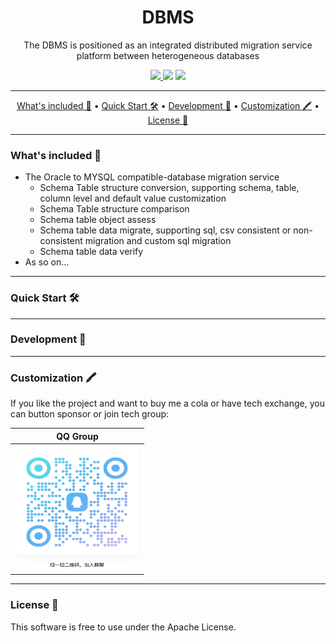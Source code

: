 <h1 align="center">
  DBMS
</h1>

<p align="center">
    The DBMS is positioned as an integrated distributed migration service platform between heterogeneous databases
</p>

<div align="center">
  <a href="https://github.com/wentaojin/dbms/actions">
		<img src="https://img.shields.io/github/actions/workflow/status/wentaojin/dbms/release.yml"/>
  </a>
  <img src="https://img.shields.io/github/license/wentaojin/dbms"></img>
  <img src="https://img.shields.io/github/downloads/wentaojin/dbms/total">
</div>

-------
<p align="center">
    <a href="#whats-included-">What's included 🚀</a> &bull;
    <a href="#quick-start-">Quick Start 🛠️</a> &bull;
    <a href="#development-">Development 🧬</a> &bull;
    <a href="#customization-">Customization 🖍️</a> &bull;
    <a href="#license-">License 📓</a>
</p>

-------
### What's included 🚀

- The Oracle to MYSQL compatible-database migration service
    - Schema Table structure conversion, supporting schema, table, column level and default value customization
    - Schema Table structure comparison
    - Schema table object assess
    - Schema table data migrate, supporting sql, csv consistent or non-consistent migration and custom sql migration
    - Schema table data verify
- As so on...
-------
### Quick Start 🛠️


-------
### Development 🧬



-------
### Customization 🖍️
If you like the project and want to buy me a cola or have tech exchange, you can button sponsor or join tech group:

| QQ Group                                      |
|-----------------------------------------------|
| <img src="image/tech-exchange.jpg" height="200" width="200"/> |


-------
### License 📓

This software is free to use under the Apache License.